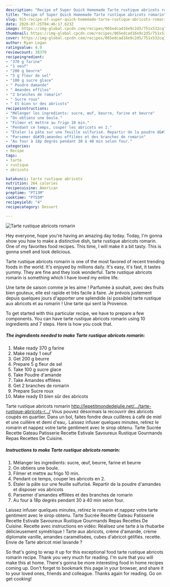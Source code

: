 ```yaml
---
description: "Recipe of Super Quick Homemade Tarte rustique abricots romarin"
title: "Recipe of Super Quick Homemade Tarte rustique abricots romarin"
slug: 915-recipe-of-super-quick-homemade-tarte-rustique-abricots-romarin
date: 2020-07-25T04:46:17.623Z
image: https://img-global.cpcdn.com/recipes/065edcad16e9c2d5/751x532cq70/tarte-rustique-abricots-romarin-photo-principale-de-la-recette.jpg
thumbnail: https://img-global.cpcdn.com/recipes/065edcad16e9c2d5/751x532cq70/tarte-rustique-abricots-romarin-photo-principale-de-la-recette.jpg
cover: https://img-global.cpcdn.com/recipes/065edcad16e9c2d5/751x532cq70/tarte-rustique-abricots-romarin-photo-principale-de-la-recette.jpg
author: Ryan Logan
ratingvalue: 4.9
reviewcount: 38370
recipeingredient:
- "370 g farine"
- "1 oeuf"
- "200 g beurre"
- "5 g fleur de sel"
- "100 g sucre glace"
- " Poudre damande"
- " Amandes effiles"
- "2 branches de romarin"
- " Sucre roux"
- " Et bien sr des abricots"
recipeinstructions:
- "Mélanger les ingredients: sucre, œuf, beurre, farine et beurre"
- "On obtiens une boule."
- "Filmer et mettre au frigo 10 min."
- "Pendant ce temps, couper les abricots en 2."
- "Étaler la pâte sur une feuille sulfurisé. Repartir de la poudre d&#39;amandes et disposer vos abricots"
- "Parsemer d&#39;amandes effilées et des branches de romarin"
- "Au four à 18p degrés pendant 30 à 40 min selon four."
categories:
- Recipe
tags:
- tarte
- rustique
- abricots

katakunci: tarte rustique abricots 
nutrition: 264 calories
recipecuisine: American
preptime: "PT13M"
cooktime: "PT55M"
recipeyield: "4"
recipecategory: Dessert

---
```



![Tarte rustique abricots romarin](https://img-global.cpcdn.com/recipes/065edcad16e9c2d5/751x532cq70/tarte-rustique-abricots-romarin-photo-principale-de-la-recette.jpg)

Hey everyone, hope you're having an amazing day today. Today, I'm gonna show you how to make a distinctive dish, tarte rustique abricots romarin. One of my favorites food recipes. This time, I will make it a bit tasty. This is gonna smell and look delicious.

Tarte rustique abricots romarin is one of the most favored of recent trending foods in the world. It's enjoyed by millions daily. It's easy, it's fast, it tastes yummy. They are fine and they look wonderful. Tarte rustique abricots romarin is something which I have loved my entire life.

Une tarte de saison comme je les aime ! Parfumée à souhait, avec des fruits bien gouteux, elle est rapide et très facile à faire. Je prévois justement depuis quelques jours d&#39;apporter une splendide (si possible) tarte rustique aux abricots et au romarin ! Une tarte qui sent la Provence.


To get started with this particular recipe, we have to prepare a few components. You can have tarte rustique abricots romarin using 10 ingredients and 7 steps. Here is how you cook that.

<!--inarticleads1-->

##### The ingredients needed to make Tarte rustique abricots romarin:

1. Make ready 370 g farine
1. Make ready 1 oeuf
1. Get 200 g beurre
1. Prepare 5 g fleur de sel
1. Take 100 g sucre glace
1. Take  Poudre d&#39;amande
1. Take  Amandes effilées
1. Get 2 branches de romarin
1. Prepare  Sucre roux
1. Make ready  Et bien sûr des abricots


Tarte rustique abricots romarin http://lepetitmondedejulie.net/…/tarte-rustique-abricots-r…/ Vous pouvez désormais la recouvrir des abricots coupés en quartier. Dans un bol, faites fondre deux cuillères à café de miel et une cuillère et demi d&#39;eau,. Laissez infuser quelques minutes, retirez le romarin et nappez votre tarte gentiment avec le sirop obtenu. Tarte Sucrée Recette Gateau Patisserie Recette Estivale Savoureux Rustique Gourmands Repas Recettes De Cuisine. 

<!--inarticleads2-->

##### Instructions to make Tarte rustique abricots romarin:

1. Mélanger les ingredients: sucre, œuf, beurre, farine et beurre
1. On obtiens une boule.
1. Filmer et mettre au frigo 10 min.
1. Pendant ce temps, couper les abricots en 2.
1. Étaler la pâte sur une feuille sulfurisé. Repartir de la poudre d&#39;amandes et disposer vos abricots
1. Parsemer d&#39;amandes effilées et des branches de romarin
1. Au four à 18p degrés pendant 30 à 40 min selon four.


Laissez infuser quelques minutes, retirez le romarin et nappez votre tarte gentiment avec le sirop obtenu. Tarte Sucrée Recette Gateau Patisserie Recette Estivale Savoureux Rustique Gourmands Repas Recettes De Cuisine. Recette avec instructions en vidéo: Réalisez une tarte à la rhubarbe délicieusement symétrique ! Tarte aux abricots, crème d&#39;amande, crème diplomate vanille, amandes caramélisées, cubes d&#39;abricot gélifiés. recette. Envie de Tarte abricot miel lavande ? 

So that's going to wrap it up for this exceptional food tarte rustique abricots romarin recipe. Thank you very much for reading. I'm sure that you will make this at home. There's gonna be more interesting food in home recipes coming up. Don't forget to bookmark this page in your browser, and share it to your loved ones, friends and colleague. Thanks again for reading. Go on get cooking!
